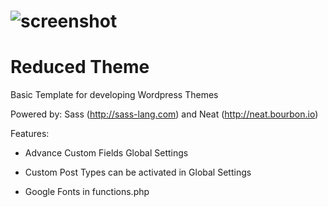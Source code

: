 

# ![screenshot](./reduced/screenshot.jpg)

# Reduced Theme

Basic Template for developing Wordpress Themes


Powered by: Sass (<http://sass-lang.com>) and Neat (http://neat.bourbon.io)

Features:

* Advance Custom Fields Global Settings
* Custom Post Types can be activated in Global Settings


* Google Fonts in functions.php

